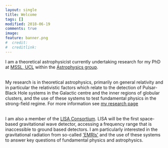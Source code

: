 ```yaml
---
layout: single
title: Welcome
tags: []
modified: 2018-06-19
comments: true
image:
feature: banner.png
#  credit:
#  creditlink:
---
```

I am a theoretical astrophysicist currently undertaking research for my PhD at [MSSL, UCL](http://www.ucl.ac.uk/mssl) within the [Astrophysics group](https://www.ucl.ac.uk/mssl/research/astrophysics). <br> <br>

My research is in theoretical astrophysics, primarily on general relativity and in particular the relativistic factors which relate to the detection of Pulsar-Black Hole systems in the Galactic centre and the inner regions of globular clusters, and the use of these systems to test fundamental physics in the strong-field regime. For more information see [my research page](http://tomkimpson.com/research/) <br> <br>

I am also a member of the [LISA Consortium](https://www.lisamission.org/articles/lisa-consortium). LISA will be the first space-based gravitational wave detector, accessing a frequency range that is inaccessible to ground based detectors. I am particularly interested in the gravitational radiation from so-called ['EMRIs'](https://en.wikipedia.org/wiki/Extreme_mass_ratio_inspiral) and the use of these systems to answer key questions of fundamental physics and astrophysics.
